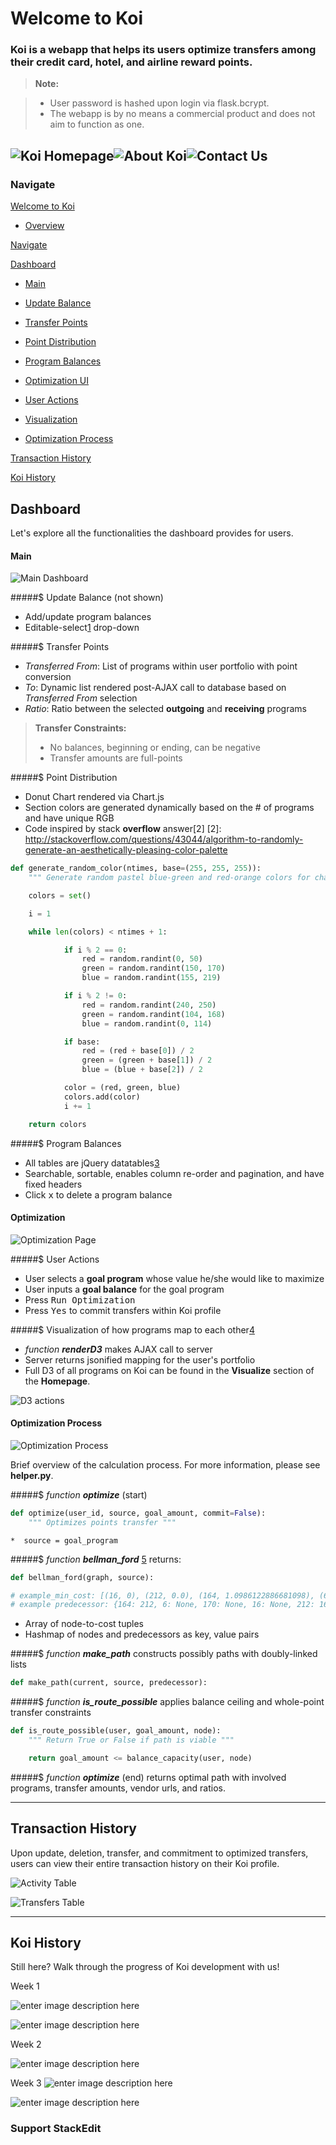 **Welcome to Koi**
===================
### Koi is a webapp that helps its users optimize transfers among their credit card, hotel, and airline reward points.  
> **Note:**

> - User password is hashed upon login via flask.bcrypt.
> - The webapp is by no means a commercial product and does not aim to function as one. 

![Koi Homepage](https://lh3.googleusercontent.com/-TvL6pvy9lnM/WL2-sBoFRGI/AAAAAAAAQaM/oRrKYalmyl8PF8XNiJvCTEJqx_OLp-CzgCLcB/s0/Homepage_vF.png "Homepage_vF.png")![About Koi](https://lh3.googleusercontent.com/-Aam-PGFHtGU/WL3AhHSMsBI/AAAAAAAAQag/13O4ZXXfsa4uO8tspypMxf688m9DQ4sBgCLcB/s0/About.png "About.png")![Contact Us](https://lh3.googleusercontent.com/-FbPIjBSiqYc/WL3BFgwJsrI/AAAAAAAAQao/3iOfm3a9zG0poHRUdeeA5-rWd88dl_93gCLcB/s0/ContactUs.png "ContactUs.png")
----------

### Navigate

[Welcome to Koi](https://github.com/linvivian7/koi#welcome-to-koi)

* [Overview](https://github.com/linvivian7/koi#koi-is-a-webapp-that-helps-its-users-optimize-transfers-among-their-credit-card-hotel-and-airline-reward-points)

[Navigate](https://github.com/linvivian7/koi#navigate)

[Dashboard](https://github.com/linvivian7/koi#dashboard)

 * [Main](https://github.com/linvivian7/koi#main)
  * [Update Balance](https://github.com/linvivian7/koi#-update-balance--not-shown)
  * [Transfer Points](https://github.com/linvivian7/koi#-transfer-points)
  * [Point Distribution](https://github.com/linvivian7/koi#-point-distribution)
  * [Program Balances](https://github.com/linvivian7/koi#-program-balances)
 * [Optimization UI](https://github.com/linvivian7/koi#optimization)
  * [User Actions](https://github.com/linvivian7/koi#-user-actions)
  * [Visualization](https://github.com/linvivian7/koi#-visualization-of-how-programs-map-to-each-other4)

 * [Optimization Process](https://github.com/linvivian7/koi#optimization-process)
 
[Transaction History](https://github.com/linvivian7/koi#transaction-history)

[Koi History](https://github.com/linvivian7/koi#koi-history)


Dashboard
-------------
Let's explore all the functionalities the dashboard provides for users.

#### Main
![Main Dashboard](https://lh3.googleusercontent.com/-fxwG8ItMq7A/WL3HsHNMOoI/AAAAAAAAQb8/RXHR13kdocIekZe8OeCsAJLj57RGz3c2QCLcB/s0/Dashboard.png "Dashboard.png")

#####$ Update Balance  (not shown)

 - Add/update program balances
 - Editable-select[1] drop-down

 [1]:  https://github.com/indrimuska/jquery-editable-select

#####$ Transfer Points

 - *Transferred From*: List of programs within user portfolio with point conversion 
 - *To*: Dynamic list rendered post-AJAX call to database based on *Transferred From* selection
 - *Ratio*: Ratio between the selected **outgoing** and **receiving** programs
 
 > **Transfer Constraints:**
> - No balances, beginning or ending, can be negative
> - Transfer amounts are full-points

#####$ Point Distribution 

 - Donut Chart rendered via Chart.js
 - Section colors are generated dynamically based on the # of programs and have unique RGB
 - Code inspired by stack **overflow** answer[2]
[2]: http://stackoverflow.com/questions/43044/algorithm-to-randomly-generate-an-aesthetically-pleasing-color-palette
```python
def generate_random_color(ntimes, base=(255, 255, 255)):
    """ Generate random pastel blue-green and red-orange colors for charts """

    colors = set()

    i = 1

    while len(colors) < ntimes + 1:

            if i % 2 == 0:
                red = random.randint(0, 50)
                green = random.randint(150, 170)
                blue = random.randint(155, 219)

            if i % 2 != 0:
                red = random.randint(240, 250)
                green = random.randint(104, 168)
                blue = random.randint(0, 114)

            if base:
                red = (red + base[0]) / 2
                green = (green + base[1]) / 2
                blue = (blue + base[2]) / 2

            color = (red, green, blue)
            colors.add(color)
            i += 1

    return colors

```

#####$ Program Balances 

 - All tables are jQuery datatables[3] 
 - Searchable, sortable, enables column re-order and pagination, and have fixed headers
 - Click <kbd>x</kbd> to delete a program balance

[3]: https://datatables.net/

#### Optimization

![Optimization Page](https://lh3.googleusercontent.com/-dYT2Ivwp7IM/WL3Mqwa6FqI/AAAAAAAAQcM/AwRk__NfMsY8oda9SaNrAOH3uhXZ3IHSgCLcB/s0/Optimize.png "Optimize.png")

#####$ User Actions

 - User selects a **goal program** whose value he/she would like to maximize
 - User inputs a **goal balance** for the goal program 
 - Press <kbd>Run Optimization</kbd>
 - Press <kbd>Yes</kbd> to commit transfers within Koi profile

#####$ Visualization of how programs map to each other[4]

 - _function **renderD3**_ makes AJAX call to server
 - Server returns jsonified mapping for the user's portfolio
 - Full D3 of all programs on Koi can be found in the **Visualize** section of the **Homepage**.
 
 [4]: http://www.coppelia.io/2014/07/an-a-to-z-of-extra-features-for-the-d3-force-layout/

 ![D3 actions](https://lh3.googleusercontent.com/-rjH4WESmjaU/WL3PKX7EcZI/AAAAAAAAQcY/MM07RpWMH0Eef99HTjUAmVpxxn7Tz9TRwCLcB/s0/D3.png "D3.png")
 
#### Optimization Process
![Optimization Process](https://lh3.googleusercontent.com/JbtvzNuV0GWMyk8HjvkVD5OSaFr4S4qBS4Ws7wV6Mb4Cz7vmPw3kp077up3KXaOsyH8qykXs8w=s0 "process.png")

Brief overview of the calculation process. For more information, please see **helper.py**.

#####$ _function **optimize**_  (start)
```python 
def optimize(user_id, source, goal_amount, commit=False):
    """ Optimizes points transfer """
```
	*  source = goal_program

#####$ _function **bellman\_ford**_ [5] returns:

```python 
def bellman_ford(graph, source):
```

```python 
# example_min_cost: [(16, 0), (212, 0.0), (164, 1.0986122886681098), (6, inf), (170, inf), (187, inf)]
# example predecessor: {164: 212, 6: None, 170: None, 16: None, 212: 16, 187: None}
```
 - Array of node-to-cost tuples
 - Hashmap of nodes and predecessors as key, value pairs

[5]: https://gist.github.com/joninvski/701720

#####$ _function **make\_path**_ constructs possibly paths with doubly-linked lists
```python 
def make_path(current, source, predecessor):
```

#####$ _function **is\_route\_possible**_ applies balance ceiling and whole-point transfer constraints
```python 
def is_route_possible(user, goal_amount, node):
    """ Return True or False if path is viable """

    return goal_amount <= balance_capacity(user, node)
```

#####$ _function **optimize**_  (end) returns optimal path with involved programs, transfer amounts, vendor urls, and ratios.


----------


Transaction History
-------------------

Upon update, deletion, transfer, and commitment to optimized transfers, users can view their entire transaction history on their Koi profile. 

![Activity Table](https://lh3.googleusercontent.com/-TYi6x9dHrww/WL3VxlY12-I/AAAAAAAAQc0/AbkXZ4_2N1QIBi_Hq49dMoKjkO7YGHPzgCLcB/s0/Activity.png "Activity.png")

![Transfers Table](https://lh3.googleusercontent.com/-7JAtOGdheb8/WL3WAk6g62I/AAAAAAAAQc8/-lE3QgQpdDcbrJg6ARaT1A9I2Qp0ZNSwgCLcB/s0/Transfers.png "Transfers.png")

----------

Koi History
-------------------

Still here? Walk through the progress of Koi development with us! 

Week 1 

![enter image description here](https://lh3.googleusercontent.com/-1Ue7VCpKFNA/WL3ZTPIgPUI/AAAAAAAAQd4/XNyyFhw7i8YegTQ3YmFb06VBOZMC6Zn7wCLcB/s0/Screenshot+2017-02-13+12.22.31.png "2-13-17_Homepage.png")

![enter image description here](https://lh3.googleusercontent.com/-9CvvjzIuztY/WL3YxrYAGAI/AAAAAAAAQdk/0Z1vas6KLaQVxhdowmzwDN2geb7mvp6twCLcB/s0/ActivityHistory.png "2-13-17_ActivityHistory.png")

Week 2

![enter image description here](https://lh3.googleusercontent.com/-IHXE2zM4Y2g/WL3Zq0Nn5nI/AAAAAAAAQeI/aLklVjSBhZo-F3Nqf4py6diAABhreyQqwCLcB/s0/Screenshot+2017-02-17+02.31.23.png "02-17-17_homepage.png")

Week 3
![enter image description here](https://lh3.googleusercontent.com/-A2fzB7sgD4E/WL3aUv-px8I/AAAAAAAAQeg/AfEJA0XxnLEvtyleBmewMxmeYRS0NiWhwCLcB/s0/Screenshot+2017-02-23+22.03.18.png "2-23-17_visualize.png")

![enter image description here](https://lh3.googleusercontent.com/-oDR4WC0lSNQ/WL3avhYppFI/AAAAAAAAQew/NvcNBOwOuT4zifdlrpKribmqnB4-OLiLACLcB/s0/Screenshot+2017-02-23+22.01.08.png "2-23-17_activity.png")


### Support StackEdit

  [^stackedit]: [StackEdit](https://stackedit.io/) is a full-featured, open-source Markdown editor based on PageDown, the Markdown library used by Stack Overflow and the other Stack Exchange sites.